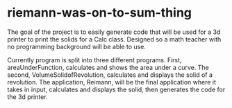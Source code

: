 # riemann-was-on-to-sum-thing

The goal of the project is to easily generate code that will be used for a 3d printer to print the solids for a Calc class.
Designed so a math teacher with no programming background will be able to use.

Currently program is split into three different programs. 
First, areaUnderFunction, calculates and shows the area under a curve.
The second, VolumeSolidofRevolution, calculates and displays the solid of a revolution.
The application, Reimann, will be the final application where it takes in input, calculates and displays the solid, then generates the 
code for the 3d printer.
